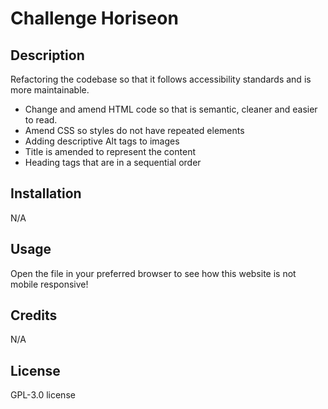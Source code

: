 # Challenge Horiseon

## Description

Refactoring the codebase so that it follows accessibility standards and is more maintainable.

- Change and amend HTML code so that is semantic, cleaner and easier to read.
- Amend CSS so styles do not have repeated elements
- Adding descriptive Alt tags to images
- Title is amended to represent the content
- Heading tags that are in a sequential order

## Installation

N/A

## Usage

Open the file in your preferred browser to see how this website is not mobile responsive!

## Credits

N/A

## License

GPL-3.0 license